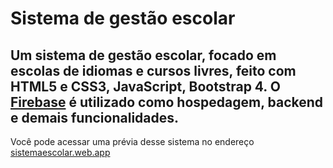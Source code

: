 # Sistema de gestão escolar
 Um sistema de gestão escolar, focado em **escolas de idiomas e cursos livres**, feito com HTML5 e CSS3, JavaScript, Bootstrap 4. O [Firebase](https://firebase.google.com) é utilizado como hospedagem, backend e demais funcionalidades.
 ---
 Você pode acessar uma prévia desse sistema no endereço [sistemaescolar.web.app](https://sistemaescolar.web.app/)

